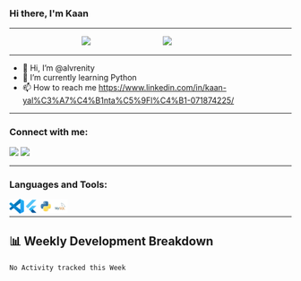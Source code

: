 ### Hi there, I'm Kaan 
----
<img align='right' src="https://media.giphy.com/media/M9gbBd9nbDrOTu1Mqx/giphy.gif" width="230">

<p align="center">
<img src="https://readme-typing-svg.herokuapp.com?font=monospace&color=ba2020&size=25&center=true&vCenter=true&lines=A+Passionate+Learner!;Open+Source+Contributor">
</p>

----

- 👋 Hi, I’m @alvrenity
- 🌱 I’m currently learning Python
- 📫 How to reach me https://www.linkedin.com/in/kaan-yal%C3%A7%C4%B1nta%C5%9Fl%C4%B1-071874225/

----

### Connect with me:

<a href="https://www.linkedin.com/in/kaan-yal%C3%A7%C4%B1nta%C5%9Fl%C4%B1-071874225/"><img src="https://img.shields.io/badge/LinkedIn-0077B5?style=for-the-badge&logo=linkedin&logoColor=white"></a>
<a href="mailto:kaanyalcntasli@gmail.com"><img src="https://img.shields.io/badge/Gmail-D14836?style=for-the-badge&logo=gmail&logoColor=white"></a>

----

### Languages and Tools:
[<img align="left" alt="Visual Studio Code" width="26px" src="https://raw.githubusercontent.com/github/explore/80688e429a7d4ef2fca1e82350fe8e3517d3494d/topics/visual-studio-code/visual-studio-code.png" />][webdevplaylist]
[<img align="left" alt="Visual Studio Code" width="26px" src="https://raw.githubusercontent.com/github/explore/80688e429a7d4ef2fca1e82350fe8e3517d3494d/topics/flutter/flutter.png" />][webdevplaylist]
[<img align="left" alt="Visual Studio Code" width="26px" src="https://raw.githubusercontent.com/github/explore/80688e429a7d4ef2fca1e82350fe8e3517d3494d/topics/python/python.png" />][webdevplaylist]
[<img align="left" alt="Visual Studio Code" width="26px" src="https://raw.githubusercontent.com/github/explore/80688e429a7d4ef2fca1e82350fe8e3517d3494d/topics/mysql/mysql.png" />][webdevplaylist]

<br>

----

## 📊 Weekly Development Breakdown

<!--START_SECTION:waka-->
```text
No Activity tracked this Week
```
<!--END_SECTION:waka-->




[webdevplaylist]: https://www.linkedin.com/in/kaan-yal%C3%A7%C4%B1nta%C5%9Fl%C4%B1-071874225/
